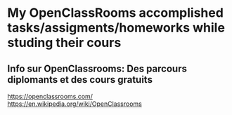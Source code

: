 # My OpenClassRooms accomplished tasks/assigments/homeworks while studing their cours

## Info sur OpenClassrooms: Des parcours diplomants et des cours gratuits
https://openclassrooms.com/
https://en.wikipedia.org/wiki/OpenClassrooms